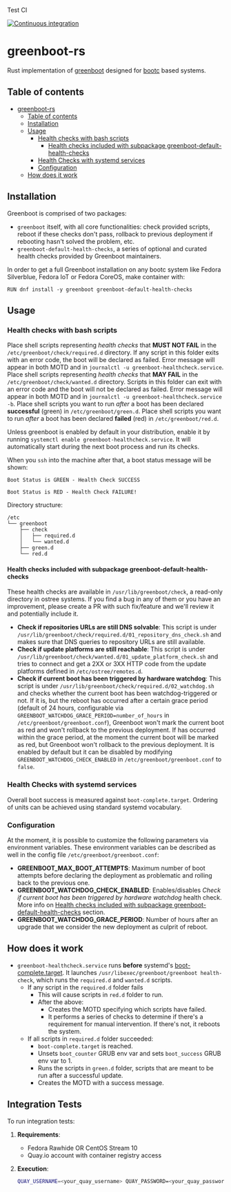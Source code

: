 Test CI

[![Continuous integration](https://github.com/fedora-iot/greenboot-rs/actions/workflows/ci.yml/badge.svg)](https://github.com/fedora-iot/greenboot-rs/actions/workflows/ci.yml)


# greenboot-rs
Rust implementation of [greenboot](https://github.com/fedora-iot/greenboot) designed for [bootc](https://bootc-dev.github.io/bootc/) based systems.

## Table of contents
- [greenboot-rs](#greenboot-rs)
  - [Table of contents](#table-of-contents)
  - [Installation](#installation)
  - [Usage](#usage)
    - [Health checks with bash scripts](#health-checks-with-bash-scripts)
      - [Health checks included with subpackage greenboot-default-health-checks](#health-checks-included-with-subpackage-greenboot-default-health-checks)
    - [Health Checks with systemd services](#health-checks-with-systemd-services)
    - [Configuration](#configuration)
  - [How does it work](#how-does-it-work)

## Installation
Greenboot is comprised of two packages:
- `greenboot` itself, with all core functionalities: check provided scripts, reboot if these checks don't pass, rollback to previous deployment if rebooting hasn't solved the problem, etc.
- `greenboot-default-health-checks`, a series of optional and curated health checks provided by Greenboot maintainers.

In order to get a full Greenboot installation on any bootc system like Fedora Silverblue, Fedora IoT or Fedora CoreOS, make container with:

```
RUN dnf install -y greenboot greenboot-default-health-checks

```

## Usage

### Health checks with bash scripts
Place shell scripts representing *health checks* that **MUST NOT FAIL** in the `/etc/greenboot/check/required.d` directory. If any script in this folder exits with an error code, the boot will be declared as failed. Error message will appear in both MOTD and in `journalctl -u greenboot-healthcheck.service`.
Place shell scripts representing *health checks* that **MAY FAIL** in the `/etc/greenboot/check/wanted.d` directory. Scripts in this folder can exit with an error code and the boot will not be declared as failed. Error message will appear in both MOTD and in `journalctl -u greenboot-healthcheck.service -b`.
Place shell scripts you want to run *after* a boot has been declared **successful** (green) in `/etc/greenboot/green.d`.
Place shell scripts you want to run *after* a boot has been declared **failed** (red) in `/etc/greenboot/red.d`.

Unless greenboot is enabled by default in your distribution, enable it by running `systemctl enable greenboot-healthcheck.service`.
It will automatically start during the next boot process and run its checks.

When you `ssh` into the machine after that, a boot status message will be shown:

```
Boot Status is GREEN - Health Check SUCCESS
```
```
Boot Status is RED - Health Check FAILURE!
```

Directory structure: 
```
/etc
└── greenboot
    ├── check
    │   ├── required.d
    │   └── wanted.d
    ├── green.d
    └── red.d
```

#### Health checks included with subpackage greenboot-default-health-checks
These health checks are available in `/usr/lib/greenboot/check`, a read-only directory in ostree systems. If you find a bug in any of them or you have an improvement, please create a PR with such fix/feature and we'll review it and potentially include it.

- **Check if repositories URLs are still DNS solvable**: This script is under `/usr/lib/greenboot/check/required.d/01_repository_dns_check.sh` and makes sure that DNS queries to repository URLs are still available.
- **Check if update platforms are still reachable**: This script is under `/usr/lib/greenboot/check/wanted.d/01_update_platform_check.sh` and tries to connect and get a 2XX or 3XX HTTP code from the update platforms defined in `/etc/ostree/remotes.d`.
- **Check if current boot has been triggered by hardware watchdog**: This script is under `/usr/lib/greenboot/check/required.d/02_watchdog.sh` and checks whether the current boot has been watchdog-triggered or not. If it is, but the reboot has occurred after a certain grace period (default of 24 hours, configurable via `GREENBOOT_WATCHDOG_GRACE_PERIOD=number_of_hours` in `/etc/greenboot/greenboot.conf`), Greenboot won't mark the current boot as red and won't rollback to the previous deployment. If has occurred within the grace period, at the moment the current boot will be marked as red, but Greenboot won't rollback to the previous deployment. It is enabled by default but it can be disabled by modifying `GREENBOOT_WATCHDOG_CHECK_ENABLED` in `/etc/greenboot/greenboot.conf` to `false`.

### Health Checks with systemd services
Overall boot success is measured against `boot-complete.target`.
Ordering of units can be achieved using standard systemd vocabulary.

### Configuration
At the moment, it is possible to customize the following parameters via environment variables. These environment variables can be described as well in the config file `/etc/greenboot/greenboot.conf`:
- **GREENBOOT_MAX_BOOT_ATTEMPTS**: Maximum number of boot attempts before declaring the deployment as problematic and rolling back to the previous one.
- **GREENBOOT_WATCHDOG_CHECK_ENABLED**: Enables/disables *Check if current boot has been triggered by hardware watchdog* health check. More info on [Health checks included with subpackage greenboot-default-health-checks](#health-checks-included-with-subpackage-greenboot\-default\-health\-checks) section.
- **GREENBOOT_WATCHDOG_GRACE_PERIOD**: Number of hours after an upgrade that we consider the new deployment as culprit of reboot.

## How does it work
- `greenboot-healthcheck.service` runs **before** systemd's [boot-complete.target](https://www.freedesktop.org/software/systemd/man/systemd.special.html#boot-complete.target). It launches `/usr/libexec/greenboot/greenboot health-check`, which runs the `required.d` and `wanted.d` scripts.
  - If any script in the `required.d` folder fails
    - This will cause scripts in `red.d` folder to run.
    - After the above:
      - Creates the MOTD specifying which scripts have failed.
      - It performs a series of checks to determine if there's a requirement for manual intervention. If there's not, it reboots the system.
  - If all scripts in `required.d` folder succeeded:
    - `boot-complete.target` is reached.
    - Unsets `boot_counter` GRUB env var and sets `boot_success` GRUB env var to 1.
    - Runs the scripts in `green.d` folder, scripts that are meant to be run after a successful update.
    - Creates the MOTD with a success message.

## Integration Tests

To run integration tests:

1. **Requirements**:
   - Fedora Rawhide OR CentOS Stream 10
   - Quay.io account with container registry access

2. **Execution**:
   ```bash
   QUAY_USERNAME=<your_quay_username> QUAY_PASSWORD=<your_quay_password> make integration-test
